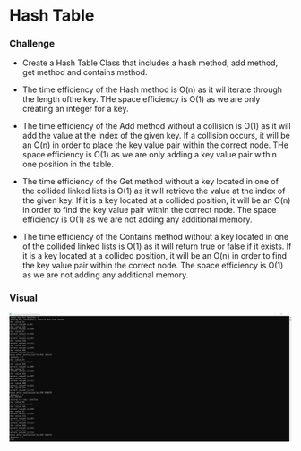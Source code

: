 # Hash Table

### Challenge

- Create a Hash Table Class that includes a hash method, add method, get method and contains method.

- The time efficiency of the Hash method  is O(n) as it wil iterate through the length ofthe key. THe space efficiency is O(1) as we are only creating an integer for a key.

- The time efficiency of the Add method  without a collision is O(1) as it will add the value at the index of the given key. If a collision occurs, it will be an O(n) in order to place the key value pair within the correct node. THe space efficiency is O(1) as we are only adding a key value pair within one position in the table.

- The time efficiency of the Get method  without a key located in one of the collided linked lists is O(1) as it will retrieve the value at the index of the given key. If it is a key located at a collided position, it will be an O(n) in order to find the key value pair within the correct node. The space efficiency is O(1) as we are not adding any additional memory.

- The time efficiency of the Contains method  without a key located in one of the collided linked lists is O(1) as it will return true or false if it exists. If it is a key located at a collided position, it will be an O(n) in order to find the key value pair within the correct node. The space efficiency is O(1) as we are not adding any additional memory.

### Visual
![SCREENSHOT](https://github.com/ntibbals/data-structures-and-algorithms/blob/master/Data-Structures/Hashtable/visual.PNG)
